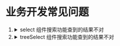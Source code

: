 # 业务开发常见问题

1. <details>
   <summary>select 组件搜索功能查到的结果不对</summary>

   是因为 antd 默认查找的是`value`的值，添加`optionFilterProp: 'label'`按照 label 查找，如果重定向了 `label`注意替换为重定向的字段
   </details>

2. <details>
   <summary>treeSelect 组件搜索功能查到的结果不对</summary>

   原因同上，添加`treeNodeFilterProp: 'label'`按照 label 查找，如果重定向了 `label`注意替换为重定向的字段
   </details>
